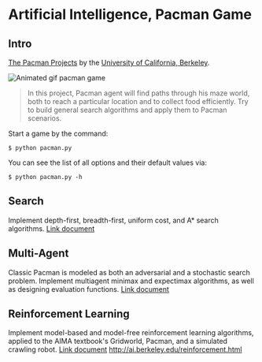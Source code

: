Artificial Intelligence, Pacman Game
======================================

## Intro
[The Pacman Projects](http://ai.berkeley.edu/project_overview.html) by the [University of California, Berkeley](http://berkeley.edu/).

![Animated gif pacman game](http://ai.berkeley.edu/images/pacman_game.gif)

> In this project, Pacman agent will find paths through his maze world, both to reach a particular location and to collect food efficiently. Try to build general search algorithms and apply them to Pacman scenarios.

Start a game by the command:
```
$ python pacman.py
```
You can see the list of all options and their default values via:
```
$ python pacman.py -h
```

## Search
Implement depth-first, breadth-first, uniform cost, and A* search algorithms. 
[Link document](https://goo.gl/XAVtp7) 

##  Multi-Agent
Classic Pacman is modeled as both an adversarial and a stochastic search problem. Implement multiagent minimax and expectimax algorithms, as well as designing evaluation functions.
[Link document](https://goo.gl/3iA5bT) 

## Reinforcement Learning
Implement model-based and model-free reinforcement learning algorithms, applied to the AIMA textbook's Gridworld, Pacman, and a simulated crawling robot.
[Link document](https://goo.gl/3iA5bT) 
http://ai.berkeley.edu/reinforcement.html
